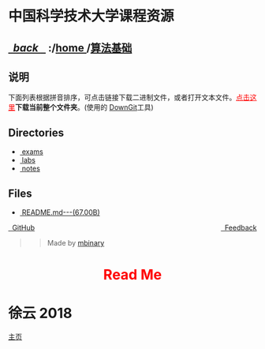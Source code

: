 
<!--
<head>
    <meta http-equiv="content-type" content="text/html; charset=utf-8">
    <title> 中国科学技术大学课程资源</title>
</head>
-->
# 中国科学技术大学课程资源

<div>
  <h2>
    <a href="../index.html">&nbsp;&nbsp;<i class="fa fa-level-up">back </i>&nbsp;&nbsp;</a>
    :/<a href="../index.html">home <i class="fa fa-home"></i></a>/<a href="index.html">算法基础</a>
  </h2>
</div>

## 说明
下面列表根据拼音排序，可点击链接下载二进制文件，或者打开文本文件。<a href="http://downgit.zhoudaxiaa.com/#/home?url=https://github.com/USTC-Resource/USTC-Course/tree/master/算法基础" style="color:red">点击这里</a>**下载当前整个文件夹**。(使用的 [DownGit](downgit.zhoudaxiaa.com)工具)

## Directories
<ul><li><a href="exams/index.html"><i class="fa fa-folder"></i>&nbsp;exams</a></li>
<li><a href="labs/index.html"><i class="fa fa-folder"></i>&nbsp;labs</a></li>
<li><a href="notes/index.html"><i class="fa fa-folder"></i>&nbsp;notes</a></li></ul>

## Files
<ul><li><a href="https://raw.githubusercontent.com/USTC-Resource/USTC-Course/master/算法基础/README.md"><i class="fa fa-pencil-square-o"></i>&nbsp;README.md---(67.00B)</a></li></ul>

<div style="text-decration:underline;display:inline">
  <a href="https://github.com/USTC-Resource/USTC-Course.git" target="_blank" rel="external"><i class="fa fa-github"></i>&nbsp; GitHub</a>
  <a href="mailto:&#122;huheqin1@gmail?subject=反馈与建议" style="float:right" target="_blank" rel="external"><i class="fa fa-envelope"></i>&nbsp; Feedback</a>
</div>

>>Made by [mbinary](https://mbinary.xyz)

<h1 style="color:red;text-align:center;">Read Me</h1>

<h1 id="2018">徐云 2018</h1>
<p><a href="http://staff.ustc.edu.cn/~xuyun/algcs.htm">主页</a></p>

